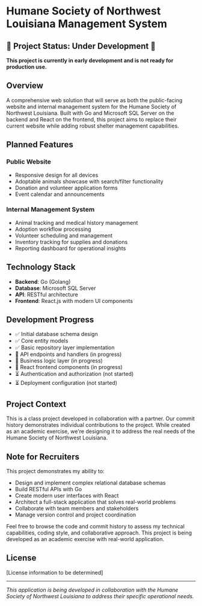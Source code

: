 # Humane Society of Northwest Louisiana Management System

## 🚧 Project Status: Under Development 🚧
**This project is currently in early development and is not ready for production use.**

## Overview
A comprehensive web solution that will serve as both the public-facing website and internal management system for the Humane Society of Northwest Louisiana. Built with Go and Microsoft SQL Server on the backend and React on the frontend, this project aims to replace their current website while adding robust shelter management capabilities.

## Planned Features
### Public Website
- Responsive design for all devices
- Adoptable animals showcase with search/filter functionality
- Donation and volunteer application forms
- Event calendar and announcements

### Internal Management System
- Animal tracking and medical history management
- Adoption workflow processing
- Volunteer scheduling and management
- Inventory tracking for supplies and donations
- Reporting dashboard for operational insights

## Technology Stack
- **Backend**: Go (Golang)
- **Database**: Microsoft SQL Server
- **API**: RESTful architecture
- **Frontend**: React.js with modern UI components

## Development Progress
- ✅ Initial database schema design
- ✅ Core entity models
- ✅ Basic repository layer implementation
- 🔄 API endpoints and handlers (in progress)
- 🔄 Business logic layer (in progress)
- 🔄 React frontend components (in progress)
- ⏳ Authentication and authorization (not started)
- ⏳ Deployment configuration (not started)

## Project Context
This is a class project developed in collaboration with a partner. Our commit history demonstrates individual contributions to the project. While created as an academic exercise, we're designing it to address the real needs of the Humane Society of Northwest Louisiana.

## Note for Recruiters
This project demonstrates my ability to:
- Design and implement complex relational database schemas
- Build RESTful APIs with Go
- Create modern user interfaces with React
- Architect a full-stack application that solves real-world problems
- Collaborate with team members and stakeholders
- Manage version control and project coordination

Feel free to browse the code and commit history to assess my technical capabilities, coding style, and collaborative approach. This project is being developed as an academic exercise with real-world application.

## License
[License information to be determined]

---
*This application is being developed in collaboration with the Humane Society of Northwest Louisiana to address their specific operational needs.*
